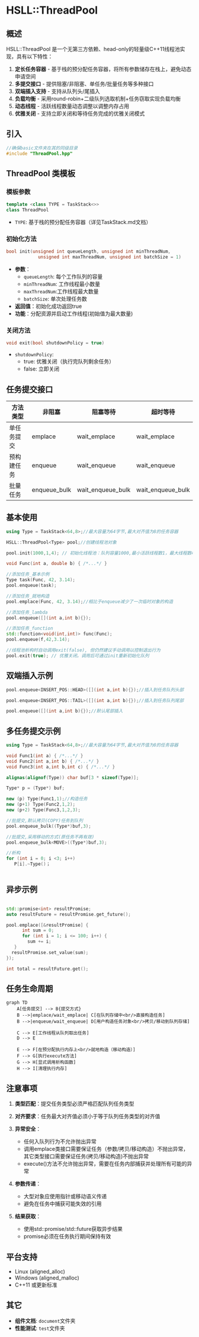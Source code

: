 # HSLL::ThreadPool

## 概述
HSLL::ThreadPool 是一个无第三方依赖、head-only的轻量级C++11线程池实现，具有以下特性：

1. **定长任务容器** - 基于栈的预分配任务容器，将所有参数储存在栈上，避免动态申请空间
2. **多提交接口** - 提供阻塞/非阻塞、单任务/批量任务等多种接口
3. **双端插入支持** - 支持从队列头/尾插入
4. **负载均衡** - 采用round-robin+二级队列选取机制+任务窃取实现负载均衡
5. **动态线程** - 活跃线程数量动态调整以调整内存占用
6. **优雅关闭** - 支持立即关闭和等待任务完成的优雅关闭模式

## 引入
```cpp
//确保basic文件夹在其的同级目录
#include "ThreadPool.hpp"
```

## ThreadPool 类模板

### 模板参数
```cpp
template <class TYPE = TaskStack<>>
class ThreadPool
```
- `TYPE`: 基于栈的预分配任务容器（详见TaskStack.md文档）

### 初始化方法
```cpp
bool init(unsigned int queueLength, unsigned int minThreadNum,
            unsigned int maxThreadNum, unsigned int batchSize = 1)
```
- **参数**：
  - `queueLength`: 每个工作队列的容量
  - `minThreadNum`: 工作线程最小数量
  - `maxThreadNum`:工作线程最大数量
  - `batchSize`: 单次处理任务数
- **返回值**：初始化成功返回true
- **功能**：分配资源并启动工作线程(初始值为最大数量)

### 关闭方法
```cpp
void exit(bool shutdownPolicy = true)
```
- `shutdownPolicy`: 
  - true: 优雅关闭（执行完队列剩余任务）
  - false: 立即关闭

## 任务提交接口

| 方法类型      | 非阻塞      | 阻塞等待    | 超时等待      |
|-------------|------------|------------|--------------|
| 单任务提交    | emplace    | wait_emplace| wait_emplace |
| 预构建任务   | enqueue     | wait_enqueue| wait_enqueue  |
| 批量任务     | enqueue_bulk| wait_enqueue_bulk | wait_enqueue_bulk |


## 基本使用
```cpp
using Type = TaskStack<64,8>;//最大容量为64字节,最大对齐值为8的任务容器

HSLL::ThreadPool<Type> pool;//创建线程池对象

pool.init(1000,1,4); // 初始化线程池：队列容量1000,最小活跃线程数1，最大线程数4

void Func(int a, double b) { /*...*/ }

//添加任务_基本示例
Type task(Func, 42, 3.14);
pool.enqueue(task);

//添加任务_就地构造
pool.emplace(Func, 42, 3.14);//相比于enqueue减少了一次临时对象的构造

//添加任务_lambda
pool.enqueue([](int a,int b){});

//添加任务_function
std::function<void(int,int)> func(Func);
pool.enqueue(f,42,3.14);

//线程池析构时自动调用exit(false), 但仍然建议手动调用以控制退出行为
pool.exit(true); // 优雅关闭。调用后可通过init重新初始化队列
```

## 双端插入示例

```cpp
pool.enqueue<INSERT_POS::HEAD>([](int a,int b){});//插入到任务队列头部

pool.enqueue<INSERT_POS::TAIL>([](int a,int b){});//插入到任务队列尾部

pool.enqueue([](int a,int b){});//默认尾部插入

```

## 多任务提交示例

```cpp
using Type = TaskStack<64,8>;//最大容量为64字节,最大对齐值为8的任务容器

void Func1(int a) { /*...*/ }
void Func2(int a,int b) { /*...*/ }
void Func3(int a,int b,int c) { /*...*/ }

alignas(alignof(Type)) char buf[3 * sizeof(Type)];

Type* p = (Type*) buf;

new (p) Type(Func1,1);//构造任务
new (p+1) Type(Func2,1,2);
new (p+2) Type(Func3,1,2,3);

//批提交,默认拷贝(COPY)任务到队列
pool.enqueue_bulk((Type*)buf,3);

//批提交,采用移动的方式(原任务不再有效)
pool.enqueue_bulk<MOVE>((Type*)buf,3);

//析构
for (int i = 0; i <3; i++)
   P[i].~Type()；
    

```

## 异步示例

```cpp

std::promise<int> resultPromise;
auto resultFuture = resultPromise.get_future();

pool.emplace([&resultPromise] {
      int sum = 0;
      for (int i = 1; i <= 100; i++) {
        sum += i;
   }
  resultPromise.set_value(sum); 
});

int total = resultFuture.get();
```

## 任务生命周期
```mermaid
graph TD
    A[任务提交] --> B{提交方式}
    B -->|emplace/wait_emplace| C[在队列存储中<br/>直接构造任务]
    B -->|enqueue/wait_enqueue| D[用户构造任务对象<br/>拷贝/移动到队列存储]
    
    C --> E[工作线程从队列取出任务]
    D --> E
    
    E --> F[在预分配执行内存上<br/>就地构造（移动构造）]
    F --> G[执行execute方法]
    G --> H[显式调用析构函数]
    H --> I[清理执行内存]
```

## 注意事项
1. **类型匹配**：提交任务类型必须严格匹配队列任务类型
2. **对齐要求**：任务最大对齐值必须小于等于队列任务类型的对齐值
3. **异常安全**：
   - 任何入队列行为不允许抛出异常
   - 调用emplace类接口需要保证任务（参数/拷贝/移动构造）不抛出异常，其它类型接口需要保证任务(拷贝/移动构造)不抛出异常
   - execute()方法不允许抛出异常，需要在任务内部捕获并处理所有可能的异常

4. **参数传递**：
   - 大型对象应使用指针或移动语义传递
   - 避免在任务中捕获可能失效的引用
5. **结果获取**：
   - 使用std::promise/std::future获取异步结果
   - promise必须在任务执行期间保持有效

## 平台支持
- Linux (aligned_alloc)
- Windows (aligned_malloc)
- C++11 或更新标准

## 其它
- **组件文档**: `document`文件夹
- **性能测试**: `test`文件夹
